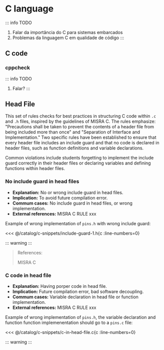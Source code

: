 # C language

::: info TODO
1. Falar da importância do C para sistemas embarcados
1. Problemas da linguagem C em qualidade de código
:::

## C code

### cppcheck

::: info TODO
1. Falar?
:::

## Head File

This set of rules checks for best practices in structuring C code within `.c` and `.h` files, inspired by the guidelines of MISRA C. The rules emphasize: "Precautions shall be taken to prevent the contents of a header file from being included more than once" and "Separation of Interface and Implementation." Two specific rules have been established to ensure that every header file includes an include guard and that no code is declared in header files, such as function definitions and variable declarations.

Common violations include students forgetting to implement the include guard correctly in their header files or declaring variables and defining functions within header files.

### No include guard in head files

- **Explanation:** No or wrong include guard in head files. 
- **Implication:** To avoid future compilation error.
- **Commum cases:** No include guard in head files, or wrong implementation.
- **External references:** MISRA C RULE xxx

Example of wrong implementation of `pins.h` with wrong include guard:

<<< @/catalog/c-snippets/include-guard-1.h{c :line-numbers=0}

::: warning
:::

> References:
>
> MISRA C 

### C code in head file 

- **Explanation:** Having porper code in head file.
- **Implication:** Future compilation error, bad software decoupling.
- **Commum cases:** Variable declaration in head file or function implementation.
- **External references:** MISRA C RULE xxx

Example of wrong implementation of `pins.h`, the variable declaration and function function implemenentation should go to a `pins.c` file:

<<< @/catalog/c-snippets/c-in-head-file.c{c :line-numbers=0}

::: warning
:::

